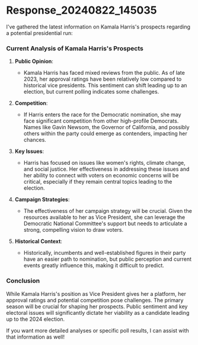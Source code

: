 # Response_20240822_145035

I've gathered the latest information on Kamala Harris's prospects regarding a potential presidential run:

### Current Analysis of Kamala Harris's Prospects

1. **Public Opinion**:
   - Kamala Harris has faced mixed reviews from the public. As of late 2023, her approval ratings have been relatively low compared to historical vice presidents. This sentiment can shift leading up to an election, but current polling indicates some challenges.

2. **Competition**:
   - If Harris enters the race for the Democratic nomination, she may face significant competition from other high-profile Democrats. Names like Gavin Newsom, the Governor of California, and possibly others within the party could emerge as contenders, impacting her chances.

3. **Key Issues**:
   - Harris has focused on issues like women's rights, climate change, and social justice. Her effectiveness in addressing these issues and her ability to connect with voters on economic concerns will be critical, especially if they remain central topics leading to the election.

4. **Campaign Strategies**:
   - The effectiveness of her campaign strategy will be crucial. Given the resources available to her as Vice President, she can leverage the Democratic National Committee's support but needs to articulate a strong, compelling vision to draw voters.

5. **Historical Context**:
   - Historically, incumbents and well-established figures in their party have an easier path to nomination, but public perception and current events greatly influence this, making it difficult to predict.

### Conclusion
While Kamala Harris's position as Vice President gives her a platform, her approval ratings and potential competition pose challenges. The primary season will be crucial for shaping her prospects. Public sentiment and key electoral issues will significantly dictate her viability as a candidate leading up to the 2024 election.

If you want more detailed analyses or specific poll results, I can assist with that information as well!